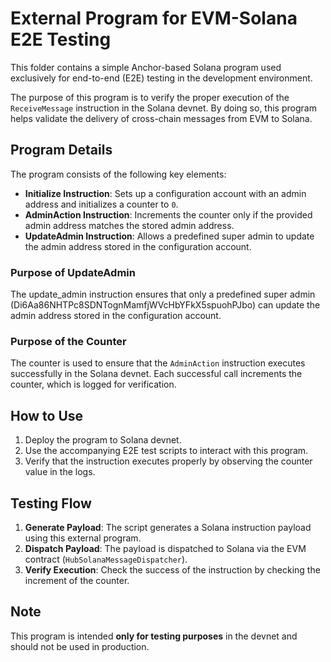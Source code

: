 # External Program for EVM-Solana E2E Testing

This folder contains a simple Anchor-based Solana program used exclusively for end-to-end (E2E) testing in the development environment. 

The purpose of this program is to verify the proper execution of the `ReceiveMessage` instruction in the Solana devnet. By doing so, this program helps validate the delivery of cross-chain messages from EVM to Solana.

## Program Details
The program consists of the following key elements:
- **Initialize Instruction**: Sets up a configuration account with an admin address and initializes a counter to `0`.
- **AdminAction Instruction**: Increments the counter only if the provided admin address matches the stored admin address.
- **UpdateAdmin Instruction**: Allows a predefined super admin to update the admin address stored in the configuration account.

### Purpose of UpdateAdmin
The update_admin instruction ensures that only a predefined super admin (Di6Aa86NHTPc8SDNTognMamfjWVcHbYFkX5spuohPJbo) can update the admin address stored in the configuration account.

### Purpose of the Counter
The counter is used to ensure that the `AdminAction` instruction executes successfully in the Solana devnet. Each successful call increments the counter, which is logged for verification.

## How to Use
1. Deploy the program to Solana devnet.
2. Use the accompanying E2E test scripts to interact with this program.
3. Verify that the instruction executes properly by observing the counter value in the logs.

## Testing Flow
1. **Generate Payload**: The script generates a Solana instruction payload using this external program.
2. **Dispatch Payload**: The payload is dispatched to Solana via the EVM contract (`HubSolanaMessageDispatcher`).
3. **Verify Execution**: Check the success of the instruction by checking the increment of the counter.

## Note
This program is intended **only for testing purposes** in the devnet and should not be used in production.

